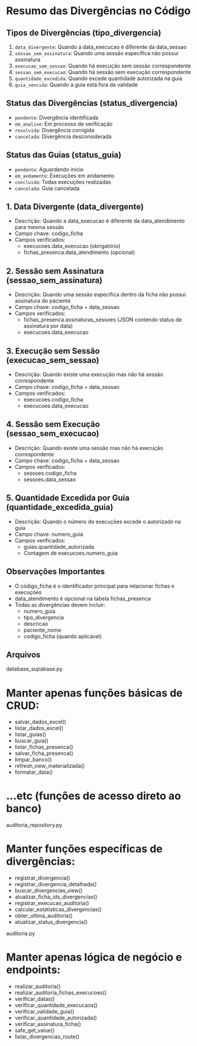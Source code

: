# Resumo das Divergências no Código

## Tipos de Divergências (tipo_divergencia)

1. `data_divergente`: Quando a data_execucao é diferente da data_sessao
2. `sessao_sem_assinatura`: Quando uma sessão específica não possui assinatura
3. `execucao_sem_sessao`: Quando há execução sem sessão correspondente
4. `sessao_sem_execucao`: Quando há sessão sem execução correspondente
5. `quantidade_excedida`: Quando excede quantidade autorizada na guia
6. `guia_vencida`: Quando a guia está fora da validade

## Status das Divergências (status_divergencia)

* `pendente`: Divergência identificada
* `em_analise`: Em processo de verificação
* `resolvida`: Divergência corrigida
* `cancelada`: Divergência desconsiderada

## Status das Guias (status_guia)

* `pendente`: Aguardando início
* `em_andamento`: Execuções em andamento
* `concluida`: Todas execuções realizadas
* `cancelada`: Guia cancelada

## 1. Data Divergente (data_divergente)

* Descrição: Quando a data_execucao é diferente da data_atendimento para mesma sessão
* Campo chave: codigo_ficha
* Campos verificados:
  * execucoes.data_execucao (obrigatório)
  * fichas_presenca.data_atendimento (opcional)

## 2. Sessão sem Assinatura (sessao_sem_assinatura)

* Descrição: Quando uma sessão específica dentro da ficha não possui assinatura do paciente
* Campo chave: codigo_ficha + data_sessao
* Campos verificados:
  * fichas_presenca.assinaturas_sessoes (JSON contendo status de assinatura por data)
  * execucoes.data_execucao

## 3. Execução sem Sessão (execucao_sem_sessao)

* Descrição: Quando existe uma execução mas não há sessão correspondente
* Campo chave: codigo_ficha + data_sessao
* Campos verificados:
  * execucoes.codigo_ficha
  * execucoes.data_execucao

## 4. Sessão sem Execução (sessao_sem_execucao)

* Descrição: Quando existe uma sessão mas não há execução correspondente
* Campo chave: codigo_ficha + data_sessao
* Campos verificados:
  * sessoes.codigo_ficha
  * sessoes.data_sessao

## 5. Quantidade Excedida por Guia (quantidade_excedida_guia)

* Descrição: Quando o número de execuções excede o autorizado na guia
* Campo chave: numero_guia
* Campos verificados:
  * guias.quantidade_autorizada
  * Contagem de execucoes.numero_guia

## Observações Importantes

* O código_ficha é o identificador principal para relacionar fichas e execuções
* data_atendimento é opcional na tabela fichas_presenca
* Todas as divergências devem incluir:
  * numero_guia
  * tipo_divergencia
  * descricao
  * paciente_nome
  * codigo_ficha (quando aplicável)


## Arquivos 
database_supabase.py

# Manter apenas funções básicas de CRUD:
- salvar_dados_excel()
- listar_dados_excel() 
- listar_guias()
- buscar_guia()
- listar_fichas_presenca()
- salvar_ficha_presenca()
- limpar_banco()
- refresh_view_materializada()
- formatar_data()
# ...etc (funções de acesso direto ao banco)

auditoria_repository.py
# Manter funções específicas de divergências:
- registrar_divergencia()
- registrar_divergencia_detalhada() 
- buscar_divergencias_view()
- atualizar_ficha_ids_divergencias()
- registrar_execucao_auditoria()
- calcular_estatisticas_divergencias()
- obter_ultima_auditoria()
- atualizar_status_divergencia()

auditoria.py
# Manter apenas lógica de negócio e endpoints:
- realizar_auditoria()
- realizar_auditoria_fichas_execucoes()
- verificar_datas()
- verificar_quantidade_execucaos()
- verificar_validade_guia()
- verificar_quantidade_autorizada()
- verificar_assinatura_ficha()
- safe_get_value()
- listar_divergencias_route()


